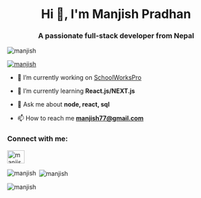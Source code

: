 <h1 align="center">Hi 👋, I'm Manjish Pradhan</h1>
<h3 align="center">A passionate full-stack developer from Nepal</h3>

<p align="left"> <img src="https://komarev.com/ghpvc/?username=manjish&label=Profile%20views&color=0e75b6&style=flat" alt="manjish" /> </p>

<p align="left"> <a href="https://github.com/ryo-ma/github-profile-trophy"><img src="https://github-profile-trophy.vercel.app/?username=manjish" alt="manjish" /></a> </p>

- 🔭 I’m currently working on [SchoolWorksPro](schoolworkspro.com)

- 🌱 I’m currently learning **React.js/NEXT.js**

- 💬 Ask me about **node, react, sql**

- 📫 How to reach me **manjish77@gmail.com**

<h3 align="left">Connect with me:</h3>
<p align="left">
<a href="https://linkedin.com/in/manjish77" target="blank"><img align="center" src="https://raw.githubusercontent.com/rahuldkjain/github-profile-readme-generator/master/src/images/icons/Social/linked-in-alt.svg" alt="manjish77" height="30" width="40" /></a>
</p>

<p><img align="left" src="https://github-readme-stats.vercel.app/api/top-langs?username=manjish&show_icons=true&locale=en&layout=compact" alt="manjish" /></p>

<p>&nbsp;<img align="center" src="https://github-readme-stats.vercel.app/api?username=manjish&show_icons=true&locale=en" alt="manjish" /></p>

<p><img align="center" src="https://github-readme-streak-stats.herokuapp.com/?user=manjish&" alt="manjish" /></p>
